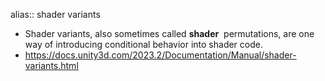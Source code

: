 alias:: shader variants

- Shader variants, also sometimes called **shader**[](https://docs.unity3d.com/2023.2/Documentation/Manual/Shaders.html)
  **[](https://docs.unity3d.com/2023.2/Documentation/Manual/Glossary.html#Shader)** permutations, are one way of introducing conditional behavior into shader code.
- https://docs.unity3d.com/2023.2/Documentation/Manual/shader-variants.html